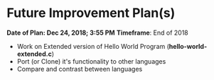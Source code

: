 # Future Improvement Plan(s)

**Date of Plan: Dec 24, 2018; 3:55 PM**
**Timeframe**: End of 2018  
- Work on Extended version of Hello World Program (**hello-world-extended.c**)
- Port (or Clone) it's functionality to other languages
- Compare and contrast between languages
    

 